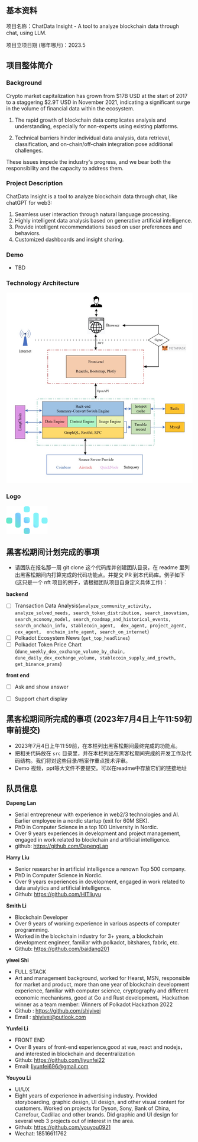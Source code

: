 ## 基本资料

项目名称：ChatData Insight - A tool to analyze blockchain data through chat, using LLM.

项目立项日期 (哪年哪月)：2023.5

## 项目整体简介
### Background

Crypto market capitalization has grown from $17B USD at the start of 2017 to a staggering $2.9T USD in November 2021, indicating a significant surge in the volume of financial data within the ecosystem.

1. The rapid growth of blockchain data complicates analysis and understanding, especially for non-experts using existing platforms.

2. Technical barriers hinder individual data analysis, data retrieval, classification, and on-chain/off-chain integration pose additional challenges.


These issues impede the industry's progress, and we bear both the responsibility and the capacity to address them.


### Project Description
ChatData Insight is a tool to analyze blockchain data through chat, like chatGPT for web3:
1. Seamless user interaction through natural language processing.
2. Highly intelligent data analysis based on generative artificial intelligence.
3. Provide intelligent recommendations based on user preferences and behaviors.
4. Customized dashboards and insight sharing.


### Demo
- TBD

### Technology Architecture
![](./docs/architecture.jpg)

### Logo
![](./docs/logo.png)

## 黑客松期间计划完成的事项

- 请团队在报名那一周 git clone 这个代码库并创建团队目录，在 readme 里列出黑客松期间内打算完成的代码功能点。并提交 PR 到本代码库。例子如下 (这只是一个 nft 项目的例子，请根据团队项目自身定义具体工作)：

**backend**
  - [ ] Transaction Data Analysis(`analyze_community_activity, analyze_solved_needs, search_token_distribution, search_inovation, search_economy_model, search_roadmap_and_historical_events, search_onchain_info, stablecoin_agent,  dex_agent, project_agent, cex_agent,  onchain_info_agent, search_on_internet`)
  - [ ] Polkadot Ecosystem News (`get_top_headlines`)
  - [ ] Polkadot Token Price Chart (`dune_weekly_dex_exchange_volume_by_chain, dune_daily_dex_exchange_volume, stablecoin_supply_and_growth, get_binance_prams`)

**front end**
  - [ ] Ask and show answer
  - [ ] Support chart display


## 黑客松期间所完成的事项 (2023年7月4日上午11:59初审前提交)

- 2023年7月4日上午11:59前，在本栏列出黑客松期间最终完成的功能点。
- 把相关代码放在 `src` 目录里，并在本栏列出在黑客松期间完成的开发工作及代码结构。我们将对这些目录/档案作重点技术评审。
- Demo 视频，ppt等大文件不要提交。可以在readme中存放它们的链接地址

## 队员信息

**Dapeng Lan**
- Serial entrepreneur with experience in web2/3 technologies and AI. Earlier employee in a nordic startup (exit for 60M SEK).
- PhD in Computer Science in a top 100 University in Nordic. 
- Over 9 years experiences in development and project management, engaged in work related to blockchain and artificial intelligence.
- github: https://github.com/DapengLan

**Harry Liu**
- Senior researcher in artificial intelligence a renown Top 500 company. 
- PhD in Computer Science in Nordic.
- Over 9 years experiences in development, engaged in work related to data analytics and artificial intelligence.
- Github: https://github.com/HITliuyu

**Smith Li**
- Blockchain Developer
- Over 9 years of working experience in various aspects of computer programming.
- Worked in the blockchain industry for 3+ years,  a blockchain development engineer, familiar with polkadot, bitshares, fabric, etc.
- Github: https://github.com/baidang201

**yiwei Shi**  
- FULL STACK
- Art and management background, worked for Hearst, MSN, responsible for market and product, more than one year of blockchain development experience, familiar with computer science, cryptography and different economic mechanisms, good at Go and Rust development。Hackathon winner as a team member: Winners of Polkadot Hackathon 2022
- Github : https://github.com/shiyivei
- Email : shiyivei@outlook.com

**Yunfei Li**  
- FRONT END
- Over 8 years of front-end experience,good at vue, react and nodejs，and interested in blockchain and decentralization
- Github: https://github.com/liyunfei22
- Email: liyunfei696@gmail.com

**Youyou Li**
- UI/UX
- Eight years of experience in advertising industry. Provided storyboarding, graphic design, UI design, and other visual content for customers. Worked on projects for Dyson, Sony, Bank of China, Carrefour, Cadillac and other brands. Did graphic and UI design for several web 3 projects out of interest in the area. 
- Github: https://github.com/youyou0921
- Wechat: 18516611762
